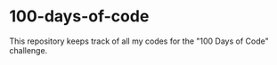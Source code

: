 # 100-days-of-code
This repository keeps track of all my codes for the "100 Days of Code" challenge.
